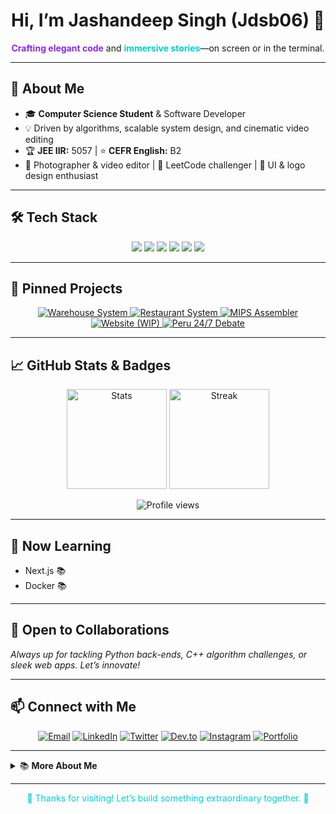 <!-- Profile README for Jdsb06 -->

<h1 align="center">Hi, I’m Jashandeep Singh (Jdsb06) 👋</h1>

<p align="center">
  <b style="color:#8A2BE2">Crafting elegant code</b> and <b style="color:#00CED1">immersive stories</b>—on screen or in the terminal.
</p>

---

## 🚀 About Me

- 🎓 **Computer Science Student** & Software Developer  
- 💡 Driven by algorithms, scalable system design, and cinematic video editing  
- 🏆 **JEE IIR:** 5057 | ⭐️ **CEFR English:** B2  
- 📸 Photographer & video editor | 🧩 LeetCode challenger | 🎨 UI & logo design enthusiast

---

## 🛠 Tech Stack

<p align="center">
  <img src="https://img.shields.io/badge/Python-3776AB?style=flat-square&logo=python&logoColor=white">
  <img src="https://img.shields.io/badge/C++-00599C?style=flat-square&logo=c%2B%2B&logoColor=white">
  <img src="https://img.shields.io/badge/Next.js-000000?style=flat-square&logo=next.js&logoColor=white">
  <img src="https://img.shields.io/badge/Docker-2496ED?style=flat-square&logo=docker&logoColor=white">
  <img src="https://img.shields.io/badge/Git-F05032?style=flat-square&logo=git&logoColor=white">
  <img src="https://img.shields.io/badge/Linux-FCC624?style=flat-square&logo=linux&logoColor=black">
</p>

---

## 📌 Pinned Projects

<p align="center">
  <a href="https://github.com/Jdsb06/Stack-Underflow">
    <img alt="Warehouse System" src="https://img.shields.io/badge/Warehouse%20System-8A2BE2?style=for-the-badge&logo=python&logoColor=white">
  </a>
  <a href="https://github.com/Jdsb06/CuisineControl">
    <img alt="Restaurant System" src="https://img.shields.io/badge/Restaurant%20System-00CED1?style=for-the-badge&logo=python&logoColor=white">
  </a>
  <a href="https://github.com/Jdsb06/Viper64">
    <img alt="MIPS Assembler" src="https://img.shields.io/badge/MIPS%20Assembler-8A2BE2?style=for-the-badge&logo=python&logoColor=white">
  </a>
  <a href="#">
    <img alt="Website (WIP)" src="https://img.shields.io/badge/Website–WIP-00CED1?style=for-the-badge&logo=vercel&logoColor=white">
  </a>
  <a href="#">
    <img alt="Peru 24/7 Debate" src="https://img.shields.io/badge/Peru%2024/7%20Debate-8A2BE2?style=for-the-badge&logo=adobe-premiere-pro&logoColor=white">
  </a>
</p>

---

## 📈 GitHub Stats & Badges

<p align="center">
  <img src="https://github-readme-stats.vercel.app/api?username=Jdsb06&show_icons=true&theme=radical&hide_border=true&bg_color=000000,8A2BE2,00CED1&title_color=00CED1&icon_color=8A2BE2" height="160" alt="Stats">
  <img src="https://github-readme-streak-stats.herokuapp.com/?user=Jdsb06&theme=radical&hide_border=true&background=000000&stroke=8A2BE2&ring=00CED1" height="160" alt="Streak">
</p>

<p align="center">
  <img src="https://komarev.com/ghpvc/?username=Jdsb06&color=00CED1&style=flat-square" alt="Profile views">
</p>

---

## 🚧 Now Learning

- Next.js 📚  
- Docker 📚  

---

## 🤝 Open to Collaborations

*Always up for tackling Python back-ends, C++ algorithm challenges, or sleek web apps. Let’s innovate!*

---

## 📫 Connect with Me

<p align="center">
  <a href="mailto:jdsb06@gmail.com"><img alt="Email" src="https://img.shields.io/badge/Email-00CED1?style=flat-square&logo=gmail&logoColor=white"></a>
  <a href="https://www.linkedin.com/in/jdsb06"><img alt="LinkedIn" src="https://img.shields.io/badge/LinkedIn-8A2BE2?style=flat-square&logo=linkedin&logoColor=white"></a>
  <a href="https://twitter.com/jdsb_006"><img alt="Twitter" src="https://img.shields.io/badge/Twitter-00CED1?style=flat-square&logo=twitter&logoColor=white"></a>
  <a href="https://dev.to/jashandeep"><img alt="Dev.to" src="https://img.shields.io/badge/Dev.to-8A2BE2?style=flat-square&logo=devdotto&logoColor=white"></a>
  <a href="https://instagram.com/jdsb_06"><img alt="Instagram" src="https://img.shields.io/badge/Instagram-00CED1?style=flat-square&logo=instagram&logoColor=white"></a>
  <a href="https://jdsb.tech"><img alt="Portfolio" src="https://img.shields.io/badge/Portfolio-8A2BE2?style=flat-square&logo=vercel&logoColor=white"></a>
</p>

---

<details>
  <summary>📚 <b>More About Me</b></summary>

  - 🎯 **Goal:** Ship polished, production-ready code & cinematic multimedia  
  - 🧠 Continuously exploring algorithmic patterns and UX design trends  
  - 🌐 Fluent in both human and programming languages  
  - 🎥 Storyboarding & editing creative videos for “Peru 24/7” and beyond
</details>

---

<p align="center" style="color:#00CED1">
  🚀 Thanks for visiting! Let’s build something extraordinary together. 🚀
</p>

